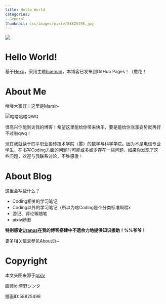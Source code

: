 ```yaml
---
title: Hello World
categories:
- General
thumbnail: css/images/pixiv/58825498.jpg
---
```


![](https://i.loli.net/2021/05/28/G1x7OXcVroKUwk3.jpg)

# Hello World!

基于[Hexo](https://github.com/hexojs/hexo)，采用主题[hueman](https://github.com/ppoffice/hexo-theme-hueman)，本博客已发布到GitHub Pages！（撒花！

# About Me

哈喽大家好！这里是Marsir~

![哈喽哈喽QWQ](https://i.loli.net/2021/05/27/JQbYC1lURSdk4Zt.jpg)

很高兴你能到访我的博客！希望这里能给你带来快乐，要是能给你涨涨姿势就再好不过啦qwq！

现在我就读于四平职业搬砖技术学院（雾）的数学与科学学院。因为不是电信专业学生，在书写Coding方面的问题时可能或多或少存在一些问题，如果你发现了这些问题，欢迎与我联系讨论，不胜感激！

# About Blog

这里会写些什么？

+ Coding相关的学习笔记
+ Coding以外的学习笔记（所以为啥Coding是个分类标准啊喂x
+ 游记、评论等随笔
+ ~~pixiv好图~~

**特别感谢[Uranus](http://shavi.team/uranusblog/)在我的博客搭建中不遗余力地提供知识援助！%%爷爷！**

更多相关信息参见[About](https://marsir04.github.io/about/)页~

# Copyright

本文头图来源于[pixiv](https://www.pixiv.net/)

画师id:草野シンタ

插画ID:58825498